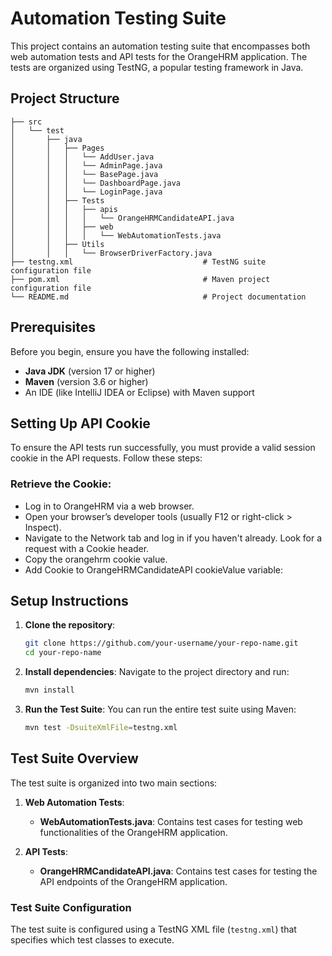 # Automation Testing Suite

This project contains an automation testing suite that encompasses both web automation tests and API tests for the OrangeHRM application. The tests are organized using TestNG, a popular testing framework in Java.

## Project Structure

```
├── src
│   └── test
│       ├── java
│       │   ├── Pages
│       │   │   └── AddUser.java
│       │   │   └── AdminPage.java
│       │   │   └── BasePage.java
│       │   │   └── DashboardPage.java
│       │   │   └── LoginPage.java
│       │   ├── Tests
│       │   │   ├── apis
│       │   │   │   └── OrangeHRMCandidateAPI.java
│       │   │   ├── web
│       │   │   │   └── WebAutomationTests.java
│       │   ├── Utils
│       │   │   └── BrowserDriverFactory.java
├── testng.xml                             # TestNG suite configuration file
├── pom.xml                                # Maven project configuration file
└── README.md                              # Project documentation
```

## Prerequisites

Before you begin, ensure you have the following installed:

- **Java JDK** (version 17 or higher)
- **Maven** (version 3.6 or higher)
- An IDE (like IntelliJ IDEA or Eclipse) with Maven support

## Setting Up API Cookie
To ensure the API tests run successfully, you must provide a valid session cookie in the API requests. Follow these steps:

### Retrieve the Cookie:

- Log in to OrangeHRM via a web browser.
- Open your browser’s developer tools (usually F12 or right-click > Inspect).
- Navigate to the Network tab and log in if you haven't already. Look for a request with a Cookie header.
- Copy the orangehrm cookie value.
- Add Cookie to OrangeHRMCandidateAPI cookieValue variable:

## Setup Instructions

1. **Clone the repository**:
   ```bash
   git clone https://github.com/your-username/your-repo-name.git
   cd your-repo-name
   ```

2. **Install dependencies**:
   Navigate to the project directory and run:
   ```bash
   mvn install
   ```

3. **Run the Test Suite**:
   You can run the entire test suite using Maven:
   ```bash
   mvn test -DsuiteXmlFile=testng.xml
   ```

## Test Suite Overview

The test suite is organized into two main sections:

1. **Web Automation Tests**:
   - **WebAutomationTests.java**: Contains test cases for testing web functionalities of the OrangeHRM application.

2. **API Tests**:
   - **OrangeHRMCandidateAPI.java**: Contains test cases for testing the API endpoints of the OrangeHRM application.

### Test Suite Configuration

The test suite is configured using a TestNG XML file (`testng.xml`) that specifies which test classes to execute.

